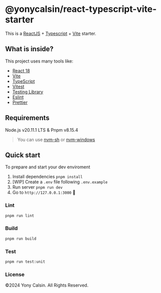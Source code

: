 # @yonycalsin/react-typescript-vite-starter

This is a [ReactJS](https://reactjs.org) + [Typescript](https://www.typescriptlang.org/) + [Vite](https://vitejs.dev) starter.

## What is inside?

This project uses many tools like:

- [React 18](https://reactjs.org)
- [Vite](https://vitejs.dev)
- [TypeScript](https://www.typescriptlang.org)
- [Vitest](https://vitest.dev/)
- [Testing Library](https://testing-library.com)
- [Eslint](https://eslint.org)
- [Prettier](https://prettier.io)

## Requirements

Node.js v20.11.1 LTS & Pnpm v8.15.4

> You can use [nvm-sh](https://github.com/nvm-sh/nvm) or [nvm-windows](https://github.com/coreybutler/nvm-windows)

## Quick start

To prepare and start your dev enviroment

1. Install dependencies `pnpm install`
2. [WIP] Create a `.env` file following `.env.example`
3. Run server `pnpm run dev`
4. Go to `http://127.0.0.1:3000` 🚀

### Lint

```bash
pnpm run lint
```

### Build

```bash
pnpm run build
```

### Test

```bash
pnpm run test:unit
```

### License

©2024 Yony Calsin. All Rights Reserved.


